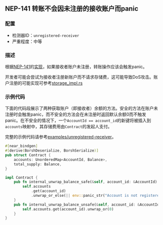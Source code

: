 
## NEP-141 转账不会因未注册的接收账户而panic

### 配置

* 检测器ID：`unregistered-receiver`
* 严重程度：中等

### 描述

根据[NEP-141](https://github.com/near/NEPs/blob/master/neps/nep-0141.md)的[实现](https://github.com/near/near-sdk-rs/blob/63ba6ecc9439ec1c319c1094d581653698229473/near-contract-standards/src/fungible_token/core_impl.rs#L58)，如果接收者账户未注册，转账操作应该会触发panic。

开发者可能会尝试为接收者注册新账户而不请求存储费，这可能导致DoS攻击。账户注册的可能实现可参考[storage_impl.rs](https://github.com/near/near-sdk-rs/blob/1859ce4c201d2a85fbe921fdada1df59b00d2d8c/near-contract-standards/src/fungible_token/storage_impl.rs#L45)

### 示例代码

下面的代码段展示了两种获取账户（即接收者）余额的方法。安全的方法在账户未注册时会触发panic，而不安全的方法会在未注册时返回默认余额0而不触发panic。在不安全的情况下，一个`AccountId == account_id`的新键将被插入到`accounts`映射中，其存储费用由`Contract`的发起人支付。

完整的示例代码请参考[examples/unregistered-receiver](/examples/unregistered-receiver)。

```rust
#[near_bindgen]
#[derive(BorshDeserialize, BorshSerialize)]
pub struct Contract {
    accounts: UnorderedMap<AccountId, Balance>,
    total_supply: Balance,
}

impl Contract {
    pub fn internal_unwrap_balance_safe(&self, account_id: &AccountId) -> Balance {
        self.accounts
            .get(account_id)
            .unwrap_or_else(|| env::panic_str("Account is not registered"))
    }
    pub fn internal_unwrap_balance_unsafe(&self, account_id: &AccountId) -> Balance {
        self.accounts.get(account_id).unwrap_or(0)
    }
}
```
